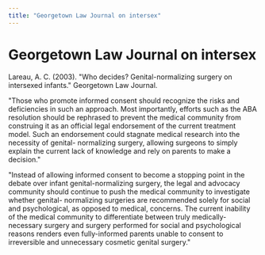 ```yaml
---
title: "Georgetown Law Journal on intersex"
---
```


# Georgetown Law Journal on intersex

Lareau, A. C. (2003). "Who decides? Genital-normalizing surgery on intersexed infants." Georgetown Law Journal.  
  
"Those who promote informed consent should recognize the risks and deficiencies in such an approach. Most importantly, efforts such as the ABA resolution should be rephrased to prevent the medical community from construing it as an official legal endorsement of the current treatment model. Such an endorsement could stagnate medical research into the necessity of genital- normalizing surgery, allowing surgeons to simply explain the current lack of knowledge and rely on parents to make a decision."  
  
"Instead of allowing informed consent to become a stopping point in the debate over infant genital-normalizing surgery, the legal and advocacy community should continue to push the medical community to investigate whether genital- normalizing surgeries are recommended solely for social and psychological, as opposed to medical, concerns. The current inability of the medical community to differentiate between truly medically-necessary surgery and surgery performed for social and psychological reasons renders even fully-informed parents unable to consent to irreversible and unnecessary cosmetic genital surgery."